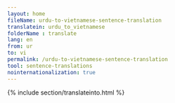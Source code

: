 ```yaml
---
layout: home
fileName: urdu-to-vietnamese-sentence-translation
translatein: urdu_to_vietnamese
folderName : translate
lang: en
from: ur
to: vi
permalink: /urdu-to-vietnamese-sentence-translation
tool: sentence-translations
nointernationalization: true
---
```

{% include section/translateinto.html %}
